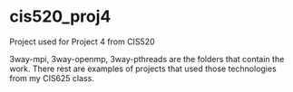 # cis520_proj4
Project used for Project 4 from CIS520 

3way-mpi, 3way-openmp, 3way-pthreads are the folders that contain the work. 
There rest are examples of projects that used those technologies from my CIS625 class.
